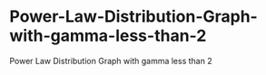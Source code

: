 # Power-Law-Distribution-Graph-with-gamma-less-than-2
Power Law Distribution Graph with gamma less than 2
